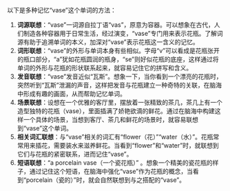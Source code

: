 以下是多种记忆“vase”这个单词的方法：
1. **词源联想**：“vase”一词源自拉丁语“vas”，原意为容器。可以想象在古代，人们制造各种容器用于日常生活，经过演变，“vase”专门用来表示花瓶。了解词源有助于追溯单词的本义，加深对“vase”表示花瓶这一含义的记忆。
2. **词形联想**：“vase”的外形与单词本身有些相似。字母“v”可以看成是花瓶张开的瓶口部分，“a”犹如花瓶圆润的瓶身，“se”则好似花瓶的底座，这样通过将单词的外形与花瓶的形状联系起来，就容易记住它的拼写和含义。
3. **发音联想**：“vase”发音近似“瓦斯”。想象一下，当你看到一个漂亮的花瓶时，突然听到“瓦斯”泄漏的声音，这样把发音与花瓶建立一种奇特的关联，在脑海中形成有趣的画面，从而帮助记忆单词。
4. **场景联想**：设想在一个优雅的客厅里，摆放着一张精致的茶几，茶几上有一个造型独特的花瓶（vase），里面插满了娇艳欲滴的鲜花。通过在脑海中构建这样一个具体的场景，当想到客厅、茶几和鲜花的场景时，就容易联想到“vase”这个单词。
5. **相关词汇联想**：与“vase”相关的词汇有“flower（花）”“water（水）”。花瓶常常用来插花，需要装水来滋养鲜花。当看到“flower”和“water”时，就联想到它们与花瓶的紧密联系，进而记住“vase”。
6. **短语联想**：“a porcelain vase（一个瓷花瓶）” 。想象一个精美的瓷花瓶的样子，通过记住这个短语，在脑海中强化“vase”作为花瓶的概念，当看到“porcelain（瓷的）”时，就会自然联想到与之搭配的“vase”。 